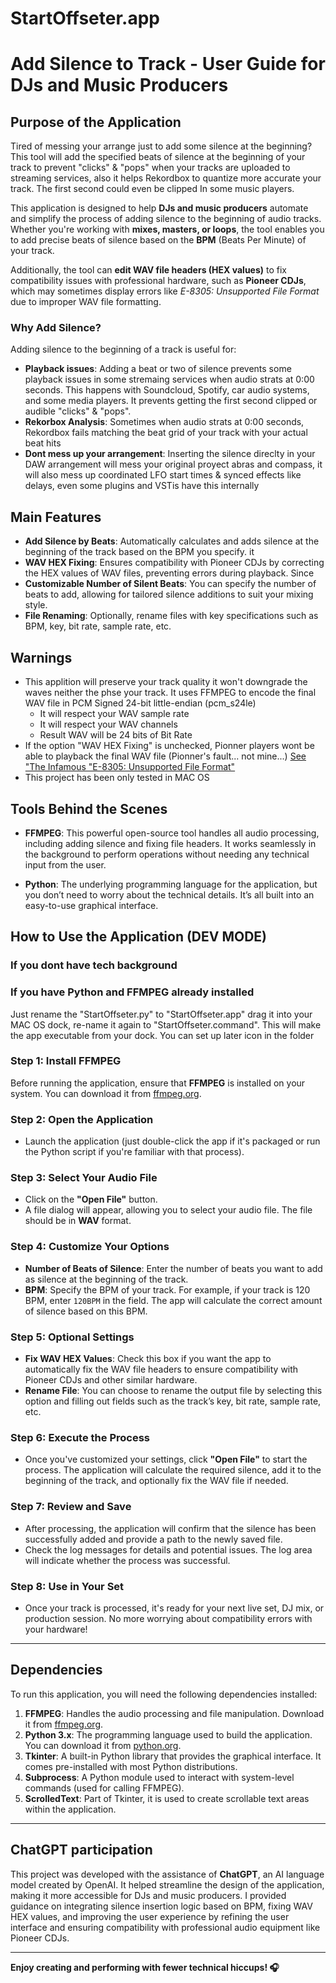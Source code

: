 
# StartOffseter.app
# Add Silence to Track - User Guide for DJs and Music Producers

## Purpose of the Application

Tired of messing your arrange just to add some silence at the beginning? This tool will add the specified beats of silence at the beginning of your track to prevent "clicks" & "pops" when your tracks are uploaded to streaming services, also it helps Rekordbox to quantize more accurate your track. The first second could even be clipped In some music players.

This application is designed to help **DJs and music producers** automate and simplify the process of adding silence to the beginning of audio tracks. Whether you're working with **mixes, masters, or loops**, the tool enables you to add precise beats of silence based on the **BPM** (Beats Per Minute) of your track.

Additionally, the tool can **edit WAV file headers (HEX values)** to fix compatibility issues with professional hardware, such as **Pioneer CDJs**, which may sometimes display errors like *E-8305: Unsupported File Format* due to improper WAV file formatting.

### Why Add Silence? 

Adding silence to the beginning of a track is useful for:
- **Playback issues**: Adding a beat or two of silence prevents some playback issues in some stremaing services when audio strats at 0:00 seconds. This happens with Soundcloud, Spotify, car audio systems, and some media players. It prevents getting the first second clipped or audible "clicks" & "pops".
- **Rekorbox Analysis**: Sometimes when audio strats at 0:00 seconds, Rekordbox fails matching the beat grid of your track with your actual beat hits
- **Dont mess up your arrangement**: Inserting the silence direclty in your DAW arrangement will mess your original proyect abras and compass, it will also mess up coordinated LFO start times & synced effects like delays, even some plugins and VSTis have this internally

## Main Features

- **Add Silence by Beats**: Automatically calculates and adds silence at the beginning of the track based on the BPM you specify. it 
- **WAV HEX Fixing**: Ensures compatibility with Pioneer CDJs by correcting the HEX values of WAV files, preventing errors during playback. Since 
- **Customizable Number of Silent Beats**: You can specify the number of beats to add, allowing for tailored silence additions to suit your mixing style.
- **File Renaming**: Optionally, rename files with key specifications such as BPM, key, bit rate, sample rate, etc.
  
## Warnings

- This applition will preserve your track quality it won't downgrade the waves neither the phse your track. It uses FFMPEG to encode the final WAV file in PCM Signed 24-bit little-endian (pcm_s24le)
  - It will respect your WAV sample rate
  - It will respect your WAV channels
  - Result WAV will be 24 bits of Bit Rate
- If the option "WAV HEX Fixing" is unchecked, Pionner players wont be able to playback the final WAV file (Pionner's fault... not mine...) [See "The Infamous "E-8305: Unsupported File Format"](https://www.reddit.com/r/Rekordbox/comments/jfs7dd/the_infamous_e8305_unsupported_file_format_almost/)
- This project has been only tested in MAC OS

## Tools Behind the Scenes

- **FFMPEG**: This powerful open-source tool handles all audio processing, including adding silence and fixing file headers. It works seamlessly in the background to perform operations without needing any technical input from the user.
  
- **Python**: The underlying programming language for the application, but you don’t need to worry about the technical details. It’s all built into an easy-to-use graphical interface.

## How to Use the Application (DEV MODE)

### If you dont have tech background



### If you have Python and FFMPEG already installed
Just rename the "StartOffseter.py" to "StartOffseter.app" drag it into your MAC OS dock, re-name it again to "StartOffseter.command". This will make the app executable from your dock. You can set up later icon in the folder

### Step 1: Install FFMPEG

Before running the application, ensure that **FFMPEG** is installed on your system. You can download it from [ffmpeg.org](https://ffmpeg.org/download.html).

### Step 2: Open the Application

- Launch the application (just double-click the app if it's packaged or run the Python script if you're familiar with that process).
  
### Step 3: Select Your Audio File

- Click on the **"Open File"** button.
- A file dialog will appear, allowing you to select your audio file. The file should be in **WAV** format.

### Step 4: Customize Your Options

- **Number of Beats of Silence**: Enter the number of beats you want to add as silence at the beginning of the track.
- **BPM**: Specify the BPM of your track. For example, if your track is 120 BPM, enter `120BPM` in the field. The app will calculate the correct amount of silence based on this BPM.
  
### Step 5: Optional Settings

- **Fix WAV HEX Values**: Check this box if you want the app to automatically fix the WAV file headers to ensure compatibility with Pioneer CDJs and other similar hardware.
- **Rename File**: You can choose to rename the output file by selecting this option and filling out fields such as the track’s key, bit rate, sample rate, etc.

### Step 6: Execute the Process

- Once you've customized your settings, click **"Open File"** to start the process. The application will calculate the required silence, add it to the beginning of the track, and optionally fix the WAV file if needed.
  
### Step 7: Review and Save

- After processing, the application will confirm that the silence has been successfully added and provide a path to the newly saved file.
- Check the log messages for details and potential issues. The log area will indicate whether the process was successful.

### Step 8: Use in Your Set

- Once your track is processed, it's ready for your next live set, DJ mix, or production session. No more worrying about compatibility errors with your hardware!

---

## Dependencies

To run this application, you will need the following dependencies installed:

1. **FFMPEG**: Handles the audio processing and file manipulation. Download it from [ffmpeg.org](https://ffmpeg.org/download.html).
2. **Python 3.x**: The programming language used to build the application. You can download it from [python.org](https://www.python.org/downloads/).
3. **Tkinter**: A built-in Python library that provides the graphical interface. It comes pre-installed with most Python distributions.
4. **Subprocess**: A Python module used to interact with system-level commands (used for calling FFMPEG).
5. **ScrolledText**: Part of Tkinter, it is used to create scrollable text areas within the application.
  
---

## ChatGPT participation

This project was developed with the assistance of **ChatGPT**, an AI language model created by OpenAI. It helped streamline the design of the application, making it more accessible for DJs and music producers. I provided guidance on integrating silence insertion logic based on BPM, fixing WAV HEX values, and improving the user experience by refining the user interface and ensuring compatibility with professional audio equipment like Pioneer CDJs.

---

**Enjoy creating and performing with fewer technical hiccups! 🎧**
